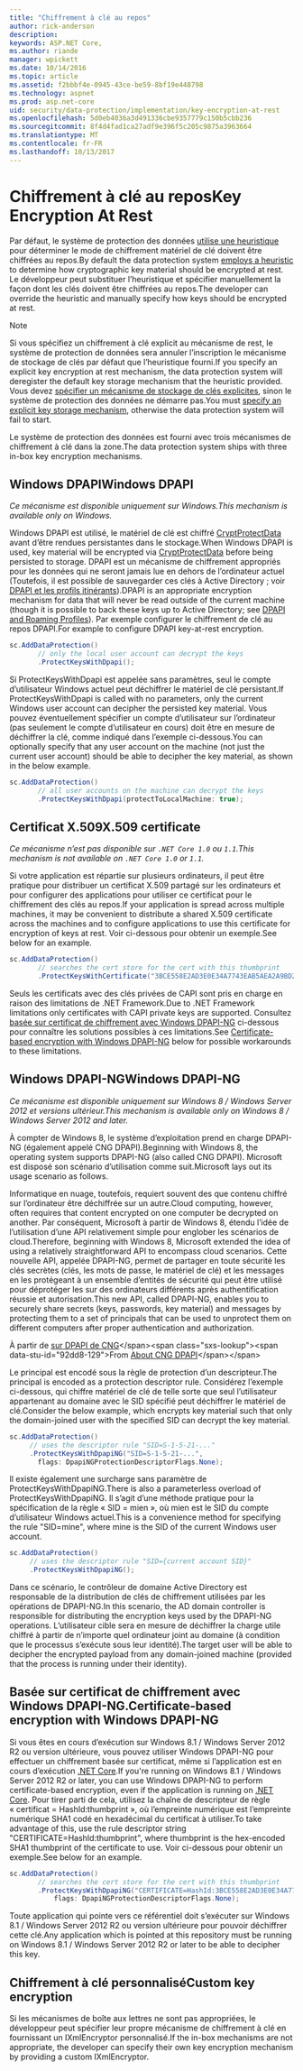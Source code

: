```yaml
---
title: "Chiffrement à clé au repos"
author: rick-anderson
description: 
keywords: ASP.NET Core,
ms.author: riande
manager: wpickett
ms.date: 10/14/2016
ms.topic: article
ms.assetid: f2bbbf4e-0945-43ce-be59-8bf19e448798
ms.technology: aspnet
ms.prod: asp.net-core
uid: security/data-protection/implementation/key-encryption-at-rest
ms.openlocfilehash: 5d0eb4036a3d491336cbe9357779c150b5cbb236
ms.sourcegitcommit: 8f4d4fad1ca27adf9e396f5c205c9875a3963664
ms.translationtype: MT
ms.contentlocale: fr-FR
ms.lasthandoff: 10/13/2017
---
```

# <a name="key-encryption-at-rest"></a><span data-ttu-id="92dd8-103">Chiffrement à clé au repos</span><span class="sxs-lookup"><span data-stu-id="92dd8-103">Key Encryption At Rest</span></span>

<a name="data-protection-implementation-key-encryption-at-rest"></a>

<span data-ttu-id="92dd8-104">Par défaut, le système de protection des données [utilise une heuristique](../configuration/default-settings.md#data-protection-default-settings) pour déterminer le mode de chiffrement matériel de clé doivent être chiffrées au repos.</span><span class="sxs-lookup"><span data-stu-id="92dd8-104">By default the data protection system [employs a heuristic](../configuration/default-settings.md#data-protection-default-settings) to determine how cryptographic key material should be encrypted at rest.</span></span> <span data-ttu-id="92dd8-105">Le développeur peut substituer l’heuristique et spécifier manuellement la façon dont les clés doivent être chiffrées au repos.</span><span class="sxs-lookup"><span data-stu-id="92dd8-105">The developer can override the heuristic and manually specify how keys should be encrypted at rest.</span></span>

> [!NOTE]
> <span data-ttu-id="92dd8-106">Si vous spécifiez un chiffrement à clé explicit au mécanisme de rest, le système de protection de données sera annuler l’inscription le mécanisme de stockage de clés par défaut que l’heuristique fourni.</span><span class="sxs-lookup"><span data-stu-id="92dd8-106">If you specify an explicit key encryption at rest mechanism, the data protection system will deregister the default key storage mechanism that the heuristic provided.</span></span> <span data-ttu-id="92dd8-107">Vous devez [spécifier un mécanisme de stockage de clés explicites](key-storage-providers.md#data-protection-implementation-key-storage-providers), sinon le système de protection des données ne démarre pas.</span><span class="sxs-lookup"><span data-stu-id="92dd8-107">You must [specify an explicit key storage mechanism](key-storage-providers.md#data-protection-implementation-key-storage-providers), otherwise the data protection system will fail to start.</span></span>

<a name="data-protection-implementation-key-encryption-at-rest-providers"></a>

<span data-ttu-id="92dd8-108">Le système de protection des données est fourni avec trois mécanismes de chiffrement à clé dans la zone.</span><span class="sxs-lookup"><span data-stu-id="92dd8-108">The data protection system ships with three in-box key encryption mechanisms.</span></span>

## <a name="windows-dpapi"></a><span data-ttu-id="92dd8-109">Windows DPAPI</span><span class="sxs-lookup"><span data-stu-id="92dd8-109">Windows DPAPI</span></span>

<span data-ttu-id="92dd8-110">*Ce mécanisme est disponible uniquement sur Windows.*</span><span class="sxs-lookup"><span data-stu-id="92dd8-110">*This mechanism is available only on Windows.*</span></span>

<span data-ttu-id="92dd8-111">Windows DPAPI est utilisé, le matériel de clé est chiffré [CryptProtectData](https://msdn.microsoft.com/library/windows/desktop/aa380261(v=vs.85).aspx) avant d’être rendues persistantes dans le stockage.</span><span class="sxs-lookup"><span data-stu-id="92dd8-111">When Windows DPAPI is used, key material will be encrypted via [CryptProtectData](https://msdn.microsoft.com/library/windows/desktop/aa380261(v=vs.85).aspx) before being persisted to storage.</span></span> <span data-ttu-id="92dd8-112">DPAPI est un mécanisme de chiffrement appropriés pour les données qui ne seront jamais lue en dehors de l’ordinateur actuel (Toutefois, il est possible de sauvegarder ces clés à Active Directory ; voir [DPAPI et les profils itinérants](https://support.microsoft.com/kb/309408/#6)).</span><span class="sxs-lookup"><span data-stu-id="92dd8-112">DPAPI is an appropriate encryption mechanism for data that will never be read outside of the current machine (though it is possible to back these keys up to Active Directory; see [DPAPI and Roaming Profiles](https://support.microsoft.com/kb/309408/#6)).</span></span> <span data-ttu-id="92dd8-113">Par exemple configurer le chiffrement de clé au repos DPAPI.</span><span class="sxs-lookup"><span data-stu-id="92dd8-113">For example to configure DPAPI key-at-rest encryption.</span></span>

```csharp
sc.AddDataProtection()
       // only the local user account can decrypt the keys
       .ProtectKeysWithDpapi();
   ```

<span data-ttu-id="92dd8-114">Si ProtectKeysWithDpapi est appelée sans paramètres, seul le compte d’utilisateur Windows actuel peut déchiffrer le matériel de clé persistant.</span><span class="sxs-lookup"><span data-stu-id="92dd8-114">If ProtectKeysWithDpapi is called with no parameters, only the current Windows user account can decipher the persisted key material.</span></span> <span data-ttu-id="92dd8-115">Vous pouvez éventuellement spécifier un compte d’utilisateur sur l’ordinateur (pas seulement le compte d’utilisateur en cours) doit être en mesure de déchiffrer la clé, comme indiqué dans l’exemple ci-dessous.</span><span class="sxs-lookup"><span data-stu-id="92dd8-115">You can optionally specify that any user account on the machine (not just the current user account) should be able to decipher the key material, as shown in the below example.</span></span>

```csharp
sc.AddDataProtection()
       // all user accounts on the machine can decrypt the keys
       .ProtectKeysWithDpapi(protectToLocalMachine: true);
   ```

## <a name="x509-certificate"></a><span data-ttu-id="92dd8-116">Certificat X.509</span><span class="sxs-lookup"><span data-stu-id="92dd8-116">X.509 certificate</span></span>

<span data-ttu-id="92dd8-117">*Ce mécanisme n’est pas disponible sur `.NET Core 1.0` ou `1.1`.*</span><span class="sxs-lookup"><span data-stu-id="92dd8-117">*This mechanism is not available on `.NET Core 1.0` or `1.1`.*</span></span>

<span data-ttu-id="92dd8-118">Si votre application est répartie sur plusieurs ordinateurs, il peut être pratique pour distribuer un certificat X.509 partagé sur les ordinateurs et pour configurer des applications pour utiliser ce certificat pour le chiffrement des clés au repos.</span><span class="sxs-lookup"><span data-stu-id="92dd8-118">If your application is spread across multiple machines, it may be convenient to distribute a shared X.509 certificate across the machines and to configure applications to use this certificate for encryption of keys at rest.</span></span> <span data-ttu-id="92dd8-119">Voir ci-dessous pour obtenir un exemple.</span><span class="sxs-lookup"><span data-stu-id="92dd8-119">See below for an example.</span></span>

```csharp
sc.AddDataProtection()
       // searches the cert store for the cert with this thumbprint
       .ProtectKeysWithCertificate("3BCE558E2AD3E0E34A7743EAB5AEA2A9BD2575A0");
   ```

<span data-ttu-id="92dd8-120">Seuls les certificats avec des clés privées de CAPI sont pris en charge en raison des limitations de .NET Framework.</span><span class="sxs-lookup"><span data-stu-id="92dd8-120">Due to .NET Framework limitations only certificates with CAPI private keys are supported.</span></span> <span data-ttu-id="92dd8-121">Consultez [basée sur certificat de chiffrement avec Windows DPAPI-NG](#data-protection-implementation-key-encryption-at-rest-dpapi-ng) ci-dessous pour connaître les solutions possibles à ces limitations.</span><span class="sxs-lookup"><span data-stu-id="92dd8-121">See [Certificate-based encryption with Windows DPAPI-NG](#data-protection-implementation-key-encryption-at-rest-dpapi-ng) below for possible workarounds to these limitations.</span></span>

<a name="data-protection-implementation-key-encryption-at-rest-dpapi-ng"></a>

## <a name="windows-dpapi-ng"></a><span data-ttu-id="92dd8-122">Windows DPAPI-NG</span><span class="sxs-lookup"><span data-stu-id="92dd8-122">Windows DPAPI-NG</span></span>

<span data-ttu-id="92dd8-123">*Ce mécanisme est disponible uniquement sur Windows 8 / Windows Server 2012 et versions ultérieur.*</span><span class="sxs-lookup"><span data-stu-id="92dd8-123">*This mechanism is available only on Windows 8 / Windows Server 2012 and later.*</span></span>

<span data-ttu-id="92dd8-124">À compter de Windows 8, le système d’exploitation prend en charge DPAPI-NG (également appelé CNG DPAPI).</span><span class="sxs-lookup"><span data-stu-id="92dd8-124">Beginning with Windows 8, the operating system supports DPAPI-NG (also called CNG DPAPI).</span></span> <span data-ttu-id="92dd8-125">Microsoft est disposé son scénario d’utilisation comme suit.</span><span class="sxs-lookup"><span data-stu-id="92dd8-125">Microsoft lays out its usage scenario as follows.</span></span>

   <span data-ttu-id="92dd8-126">Informatique en nuage, toutefois, requiert souvent des que contenu chiffré sur l’ordinateur être déchiffrée sur un autre.</span><span class="sxs-lookup"><span data-stu-id="92dd8-126">Cloud computing, however, often requires that content encrypted on one computer be decrypted on another.</span></span> <span data-ttu-id="92dd8-127">Par conséquent, Microsoft à partir de Windows 8, étendu l’idée de l’utilisation d’une API relativement simple pour englober les scénarios de cloud.</span><span class="sxs-lookup"><span data-stu-id="92dd8-127">Therefore, beginning with Windows 8, Microsoft extended the idea of using a relatively straightforward API to encompass cloud scenarios.</span></span> <span data-ttu-id="92dd8-128">Cette nouvelle API, appelée DPAPI-NG, permet de partager en toute sécurité les clés secrètes (clés, les mots de passe, le matériel de clé) et les messages en les protégeant à un ensemble d’entités de sécurité qui peut être utilisé pour déprotéger les sur des ordinateurs différents après authentification réussie et autorisation.</span><span class="sxs-lookup"><span data-stu-id="92dd8-128">This new API, called DPAPI-NG, enables you to securely share secrets (keys, passwords, key material) and messages by protecting them to a set of principals that can be used to unprotect them on different computers after proper authentication and authorization.</span></span>

   <span data-ttu-id="92dd8-129">À partir de [sur DPAPI de CNG](https://msdn.microsoft.com/library/windows/desktop/hh706794(v=vs.85).aspx)</span><span class="sxs-lookup"><span data-stu-id="92dd8-129">From [About CNG DPAPI](https://msdn.microsoft.com/library/windows/desktop/hh706794(v=vs.85).aspx)</span></span>

<span data-ttu-id="92dd8-130">Le principal est encodé sous la règle de protection d’un descripteur.</span><span class="sxs-lookup"><span data-stu-id="92dd8-130">The principal is encoded as a protection descriptor rule.</span></span> <span data-ttu-id="92dd8-131">Considérez l’exemple ci-dessous, qui chiffre matériel de clé de telle sorte que seul l’utilisateur appartenant au domaine avec le SID spécifié peut déchiffrer le matériel de clé.</span><span class="sxs-lookup"><span data-stu-id="92dd8-131">Consider the below example, which encrypts key material such that only the domain-joined user with the specified SID can decrypt the key material.</span></span>

```csharp
sc.AddDataProtection()
     // uses the descriptor rule "SID=S-1-5-21-..."
     .ProtectKeysWithDpapiNG("SID=S-1-5-21-...",
       flags: DpapiNGProtectionDescriptorFlags.None);
   ```

<span data-ttu-id="92dd8-132">Il existe également une surcharge sans paramètre de ProtectKeysWithDpapiNG.</span><span class="sxs-lookup"><span data-stu-id="92dd8-132">There is also a parameterless overload of ProtectKeysWithDpapiNG.</span></span> <span data-ttu-id="92dd8-133">Il s’agit d’une méthode pratique pour la spécification de la règle « SID = mien », où mien est le SID du compte d’utilisateur Windows actuel.</span><span class="sxs-lookup"><span data-stu-id="92dd8-133">This is a convenience method for specifying the rule "SID=mine", where mine is the SID of the current Windows user account.</span></span>

```csharp
sc.AddDataProtection()
     // uses the descriptor rule "SID={current account SID}"
     .ProtectKeysWithDpapiNG();
   ```

<span data-ttu-id="92dd8-134">Dans ce scénario, le contrôleur de domaine Active Directory est responsable de la distribution de clés de chiffrement utilisées par les opérations de DPAPI-NG.</span><span class="sxs-lookup"><span data-stu-id="92dd8-134">In this scenario, the AD domain controller is responsible for distributing the encryption keys used by the DPAPI-NG operations.</span></span> <span data-ttu-id="92dd8-135">L’utilisateur cible sera en mesure de déchiffrer la charge utile chiffré à partir de n’importe quel ordinateur joint au domaine (à condition que le processus s’exécute sous leur identité).</span><span class="sxs-lookup"><span data-stu-id="92dd8-135">The target user will be able to decipher the encrypted payload from any domain-joined machine (provided that the process is running under their identity).</span></span>

## <a name="certificate-based-encryption-with-windows-dpapi-ng"></a><span data-ttu-id="92dd8-136">Basée sur certificat de chiffrement avec Windows DPAPI-NG.</span><span class="sxs-lookup"><span data-stu-id="92dd8-136">Certificate-based encryption with Windows DPAPI-NG</span></span>

<span data-ttu-id="92dd8-137">Si vous êtes en cours d’exécution sur Windows 8.1 / Windows Server 2012 R2 ou version ultérieure, vous pouvez utiliser Windows DPAPI-NG pour effectuer un chiffrement basée sur certificat, même si l’application est en cours d’exécution [.NET Core](https://www.microsoft.com/net/core).</span><span class="sxs-lookup"><span data-stu-id="92dd8-137">If you're running on Windows 8.1 / Windows Server 2012 R2 or later, you can use Windows DPAPI-NG to perform certificate-based encryption, even if the application is running on [.NET Core](https://www.microsoft.com/net/core).</span></span> <span data-ttu-id="92dd8-138">Pour tirer parti de cela, utilisez la chaîne de descripteur de règle « certificat = HashId:thumbprint », où l’empreinte numérique est l’empreinte numérique SHA1 codé en hexadécimal du certificat à utiliser.</span><span class="sxs-lookup"><span data-stu-id="92dd8-138">To take advantage of this, use the rule descriptor string "CERTIFICATE=HashId:thumbprint", where thumbprint is the hex-encoded SHA1 thumbprint of the certificate to use.</span></span> <span data-ttu-id="92dd8-139">Voir ci-dessous pour obtenir un exemple.</span><span class="sxs-lookup"><span data-stu-id="92dd8-139">See below for an example.</span></span>

```csharp
sc.AddDataProtection()
       // searches the cert store for the cert with this thumbprint
       .ProtectKeysWithDpapiNG("CERTIFICATE=HashId:3BCE558E2AD3E0E34A7743EAB5AEA2A9BD2575A0",
           flags: DpapiNGProtectionDescriptorFlags.None);
   ```

<span data-ttu-id="92dd8-140">Toute application qui pointe vers ce référentiel doit s’exécuter sur Windows 8.1 / Windows Server 2012 R2 ou version ultérieure pour pouvoir déchiffrer cette clé.</span><span class="sxs-lookup"><span data-stu-id="92dd8-140">Any application which is pointed at this repository must be running on Windows 8.1 / Windows Server 2012 R2 or later to be able to decipher this key.</span></span>

## <a name="custom-key-encryption"></a><span data-ttu-id="92dd8-141">Chiffrement à clé personnalisé</span><span class="sxs-lookup"><span data-stu-id="92dd8-141">Custom key encryption</span></span>

<span data-ttu-id="92dd8-142">Si les mécanismes de boîte aux lettres ne sont pas appropriées, le développeur peut spécifier leur propre mécanisme de chiffrement à clé en fournissant un IXmlEncryptor personnalisé.</span><span class="sxs-lookup"><span data-stu-id="92dd8-142">If the in-box mechanisms are not appropriate, the developer can specify their own key encryption mechanism by providing a custom IXmlEncryptor.</span></span>
